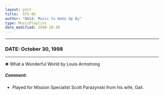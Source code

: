 ```yaml
---
layout: post
title:  STS-95
author: "NASA: Music to Wake Up By"
type: MusicPlaylist
date_modified: 1998-10-30
---
```


----
### DATE: October 30, 1998
----
✺ What a Wonderful World by Louis Armstrong

##### Comment:
* Played for Mission Specialist Scott Parazynski from his wife, Gail.
